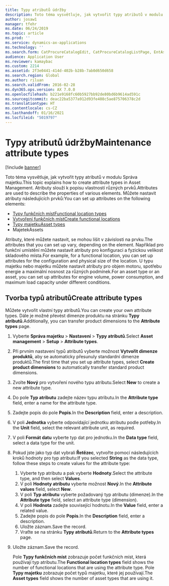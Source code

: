 ```yaml
---
title: Typy atributů údržby
description: Toto téma vysvětluje, jak vytvořit typy atributů v modulu Správa majetku.
author: josaw1
manager: tfehr
ms.date: 06/24/2019
ms.topic: article
ms.prod: ''
ms.service: dynamics-ax-applications
ms.technology: ''
ms.search.form: CatProcureCatalogEdit, CatProcureCatalogListPage, EntAssetFunctionalLocationTypeCopy, EntAssetAttributeType, EntAssetAttributeTypeValue, EntAssetFunctionalLocationType
audience: Application User
ms.reviewer: kamaybac
ms.custom: 2214
ms.assetid: 2f3e0441-414d-402b-b28b-7ab0d650d658
ms.search.region: Global
ms.author: riluan
ms.search.validFrom: 2016-02-28
ms.dyn365.ops.version: AX 7.0.0
ms.openlocfilehash: b221e9168fc60b5927bb92de80bd6b9614ad591c
ms.sourcegitcommit: deac22ba5377a912d93fe408c5ae875706378c2d
ms.translationtype: HT
ms.contentlocale: cs-CZ
ms.lasthandoff: 01/16/2021
ms.locfileid: "5019797"
---
```

# <a name="maintenance-attribute-types"></a><span data-ttu-id="e7254-103">Typy atributů údržby</span><span class="sxs-lookup"><span data-stu-id="e7254-103">Maintenance attribute types</span></span>

[!include [banner](../../includes/banner.md)]

 

<span data-ttu-id="e7254-104">Toto téma vysvětluje, jak vytvořit typy atributů v modulu Správa majetku.</span><span class="sxs-lookup"><span data-stu-id="e7254-104">This topic explains how to create attribute types in Asset Management.</span></span> <span data-ttu-id="e7254-105">Atributy slouží k popisu vlastností různých prvků.</span><span class="sxs-lookup"><span data-stu-id="e7254-105">Attributes are used to describe the properties of various elements.</span></span> <span data-ttu-id="e7254-106">Můžete nastavit atributy následujících prvků:</span><span class="sxs-lookup"><span data-stu-id="e7254-106">You can set up attributes on the following elements:</span></span>

- [<span data-ttu-id="e7254-107">Typy funkčních míst</span><span class="sxs-lookup"><span data-stu-id="e7254-107">Functional location types</span></span>](../setup-for-functional-locations/functional-location-types.md)
- [<span data-ttu-id="e7254-108">Vytvoření funkčních míst</span><span class="sxs-lookup"><span data-stu-id="e7254-108">Create functional locations</span></span>](../functional-locations/create-functional-locations.md)
- [<span data-ttu-id="e7254-109">Typy majetku</span><span class="sxs-lookup"><span data-stu-id="e7254-109">Asset types</span></span>](../setup-for-objects/object-types.md)
- <span data-ttu-id="e7254-110">Majetek</span><span class="sxs-lookup"><span data-stu-id="e7254-110">Assets</span></span>

<span data-ttu-id="e7254-111">Atributy, které můžete nastavit, se mohou lišit v závislosti na prvku.</span><span class="sxs-lookup"><span data-stu-id="e7254-111">The attributes that you can set up vary, depending on the element.</span></span> <span data-ttu-id="e7254-112">Například pro funkční umístění můžete nastavit atributy pro konfiguraci a fyzickou velikost skladového místa.</span><span class="sxs-lookup"><span data-stu-id="e7254-112">For example, for a functional location, you can set up attributes for the configuration and physical size of the location.</span></span> <span data-ttu-id="e7254-113">U typu majetku nebo majetku můžete nastavit atributy pro objem motoru, spotřebu energie a maximální nosnost za různých podmínek.</span><span class="sxs-lookup"><span data-stu-id="e7254-113">For an asset type or an asset, you can set up attributes for engine volume, power consumption, and maximum load capacity under different conditions.</span></span>

## <a name="create-attribute-types"></a><span data-ttu-id="e7254-114">Tvorba typů atributů</span><span class="sxs-lookup"><span data-stu-id="e7254-114">Create attribute types</span></span>

<span data-ttu-id="e7254-115">Můžete vytvořit vlastní typy atributů.</span><span class="sxs-lookup"><span data-stu-id="e7254-115">You can create your own attribute types.</span></span> <span data-ttu-id="e7254-116">Dále je možné převést dimenze produktu na stránku **Typy atributů**.</span><span class="sxs-lookup"><span data-stu-id="e7254-116">Additionally, you can transfer product dimensions to the **Attribute types** page.</span></span>

1. <span data-ttu-id="e7254-117">Vyberte **Správa majetku** \> **Nastavení** \> **Typy atributů**.</span><span class="sxs-lookup"><span data-stu-id="e7254-117">Select **Asset management** \> **Setup** \> **Attribute types**.</span></span>
2. <span data-ttu-id="e7254-118">Při prvním nastavení typů atributů vyberte možnost **Vytvořit dimenze produktů**, aby se automaticky přesunuly standardní dimenze produktů.</span><span class="sxs-lookup"><span data-stu-id="e7254-118">The first time that you set up attribute types, select **Create product dimensions** to automatically transfer standard product dimensions.</span></span>
3. <span data-ttu-id="e7254-119">Zvolte **Nový** pro vytvoření nového typu atributu.</span><span class="sxs-lookup"><span data-stu-id="e7254-119">Select **New** to create a new attribute type.</span></span>
4. <span data-ttu-id="e7254-120">Do pole **Typ atributu** zadejte název typu atributu.</span><span class="sxs-lookup"><span data-stu-id="e7254-120">In the **Attribute type** field, enter a name for the attribute type.</span></span>
5. <span data-ttu-id="e7254-121">Zadejte popis do pole **Popis**.</span><span class="sxs-lookup"><span data-stu-id="e7254-121">In the **Description** field, enter a description.</span></span>
6. <span data-ttu-id="e7254-122">V poli **Jednotka** vyberte odpovídající jednotku atributu podle potřeby.</span><span class="sxs-lookup"><span data-stu-id="e7254-122">In the **Unit** field, select the relevant attribute unit, as required.</span></span>
7. <span data-ttu-id="e7254-123">V poli **Formát datu** vyberte typ dat pro jednotku.</span><span class="sxs-lookup"><span data-stu-id="e7254-123">In the **Data type** field, select a data type for the unit.</span></span>
8. <span data-ttu-id="e7254-124">Pokud jste jako typ dat vybrali **Řetězec**, vytvořte pomocí následujících kroků hodnoty pro typ atributu:</span><span class="sxs-lookup"><span data-stu-id="e7254-124">If you selected **String** as the data type, follow these steps to create values for the attribute type:</span></span>

    1. <span data-ttu-id="e7254-125">Vyberte typ atributu a pak vyberte **Hodnoty**.</span><span class="sxs-lookup"><span data-stu-id="e7254-125">Select the attribute type, and then select **Values**.</span></span>
    2. <span data-ttu-id="e7254-126">V poli **Hodnoty atributu** vyberte možnost **Nový**.</span><span class="sxs-lookup"><span data-stu-id="e7254-126">In the **Attribute values** field, select **New**.</span></span>
    3. <span data-ttu-id="e7254-127">V poli **Typ atributu** vyberte požadovaný typ atributu (dimenze).</span><span class="sxs-lookup"><span data-stu-id="e7254-127">In the **Attribute type** field, select an attribute type (dimension).</span></span>
    4. <span data-ttu-id="e7254-128">V poli **Hodnota** zadejte související hodnotu.</span><span class="sxs-lookup"><span data-stu-id="e7254-128">In the **Value** field, enter a related value.</span></span>
    5. <span data-ttu-id="e7254-129">Zadejte popis do pole **Popis**.</span><span class="sxs-lookup"><span data-stu-id="e7254-129">In the **Description** field, enter a description.</span></span>
    6. <span data-ttu-id="e7254-130">Uložte záznam.</span><span class="sxs-lookup"><span data-stu-id="e7254-130">Save the record.</span></span>
    7. <span data-ttu-id="e7254-131">Vraťte se na stránku **Typy atributů**.</span><span class="sxs-lookup"><span data-stu-id="e7254-131">Return to the **Attribute types** page.</span></span>

9. <span data-ttu-id="e7254-132">Uložte záznam.</span><span class="sxs-lookup"><span data-stu-id="e7254-132">Save the record.</span></span>

    <span data-ttu-id="e7254-133">Pole **Typy funkčních míst** zobrazuje počet funkčních míst, která používají typ atributu.</span><span class="sxs-lookup"><span data-stu-id="e7254-133">The **Functional location types** field shows the number of functional locations that are using the attribute type.</span></span> <span data-ttu-id="e7254-134">Pole **Typy majetku** zobrazuje počet typů majetku, které jej používají.</span><span class="sxs-lookup"><span data-stu-id="e7254-134">The **Asset types** field shows the number of asset types that are using it.</span></span>
